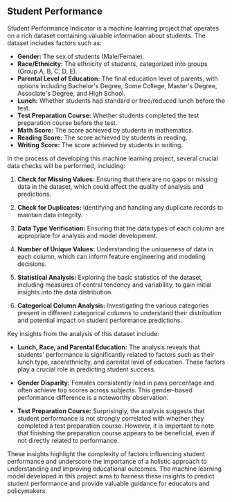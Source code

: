 
## Student Performance


Student Performance Indicator is a machine learning project that operates on a rich dataset containing valuable information about students. The dataset includes factors such as:

- **Gender:** The sex of students (Male/Female).
- **Race/Ethnicity:** The ethnicity of students, categorized into groups (Group A, B, C, D, E).
- **Parental Level of Education:** The final education level of parents, with options including Bachelor's Degree, Some College, Master's Degree, Associate's Degree, and High School.
- **Lunch:** Whether students had standard or free/reduced lunch before the test.
- **Test Preparation Course:** Whether students completed the test preparation course before the test.
- **Math Score:** The score achieved by students in mathematics.
- **Reading Score:** The score achieved by students in reading.
- **Writing Score:** The score achieved by students in writing.

In the process of developing this machine learning project, several crucial data checks will be performed, including:

1. **Check for Missing Values:** Ensuring that there are no gaps or missing data in the dataset, which could affect the quality of analysis and predictions.

2. **Check for Duplicates:** Identifying and handling any duplicate records to maintain data integrity.

3. **Data Type Verification:** Ensuring that the data types of each column are appropriate for analysis and model development.

4. **Number of Unique Values:** Understanding the uniqueness of data in each column, which can inform feature engineering and modeling decisions.

5. **Statistical Analysis:** Exploring the basic statistics of the dataset, including measures of central tendency and variability, to gain initial insights into the data distribution.

6. **Categorical Column Analysis:** Investigating the various categories present in different categorical columns to understand their distribution and potential impact on student performance predictions.

Key insights from the analysis of this dataset include:

- **Lunch, Race, and Parental Education:** The analysis reveals that students' performance is significantly related to factors such as their lunch type, race/ethnicity, and parental level of education. These factors play a crucial role in predicting student success.

- **Gender Disparity:** Females consistently lead in pass percentage and often achieve top scores across subjects. This gender-based performance difference is a noteworthy observation.

- **Test Preparation Course:** Surprisingly, the analysis suggests that student performance is not strongly correlated with whether they completed a test preparation course. However, it is important to note that finishing the preparation course appears to be beneficial, even if not directly related to performance.

These insights highlight the complexity of factors influencing student performance and underscore the importance of a holistic approach to understanding and improving educational outcomes. The machine learning model developed in this project aims to harness these insights to predict student performance and provide valuable guidance for educators and policymakers.
